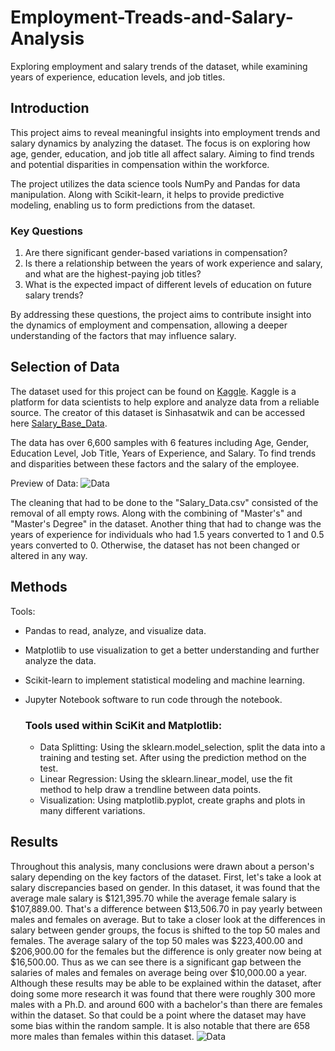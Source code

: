 # Employment-Treads-and-Salary-Analysis
Exploring employment and salary trends of the dataset, while examining years of experience, education levels, and job titles.

## Introduction

This project aims to reveal meaningful insights into employment trends and salary dynamics by analyzing the dataset. The focus is on exploring how age, gender, education, and job title all affect salary. Aiming to find trends and potential disparities in compensation within the workforce.

The project utilizes the data science tools NumPy and Pandas for data manipulation. Along with Scikit-learn, it helps to provide predictive modeling, enabling us to form predictions from the dataset.

### Key Questions

1. Are there significant gender-based variations in compensation?
2. Is there a relationship between the years of work experience and salary, and what are the highest-paying job titles?
3. What is the expected impact of different levels of education on future salary trends?

By addressing these questions, the project aims to contribute insight into the dynamics of employment and compensation, allowing a deeper understanding of the factors that may influence salary.

## Selection of Data

The dataset used for this project can be found on [Kaggle](https://www.kaggle.com/datasets). Kaggle is a platform for data scientists to help explore and analyze data from a reliable source. The creator of this dataset is Sinhasatwik and can be accessed here [Salary_Base_Data](https://www.kaggle.com/datasets/sinhasatwik/salary-base-data). 

The data has over 6,600 samples with 6 features including Age, Gender, Education Level, Job Title, Years of Experience, and Salary. To find trends and disparities between these factors and the salary of the employee. 

Preview of Data:
![Data](https://github.com/patela23ATWIT/Employment-Treads-and-Salary-Analysis/assets/90491468/c15a60a1-1a8d-4c48-82e7-2ef81d6b5b36)

The cleaning that had to be done to the "Salary_Data.csv" consisted of the removal of all empty rows. Along with the combining of "Master's" and "Master's Degree" in the dataset. Another thing that had to change was the years of experience for individuals who had 1.5 years converted to 1 and 0.5 years converted to 0. Otherwise, the dataset has not been changed or altered in any way. 

## Methods

Tools:
* Pandas to read, analyze, and visualize data.
* Matplotlib to use visualization to get a better understanding and further analyze the data.
* Scikit-learn to implement statistical modeling and machine learning.
* Jupyter Notebook software to run code through the notebook.

  ### Tools used within SciKit and Matplotlib:
  * Data Splitting: Using the sklearn.model_selection, split the data into a training and testing set. After using the prediction method on the test.
  * Linear Regression: Using the sklearn.linear_model, use the fit method to help draw a trendline between data points.
  * Visualization: Using matplotlib.pyplot, create graphs and plots in many different variations.

 ## Results
 
Throughout this analysis, many conclusions were drawn about a person's salary depending on the key factors of the dataset. First, let's take a look at salary discrepancies based on gender. In this dataset, it was found that the average male salary is $121,395.70 while the average female salary is $107,889.00. That's a difference between $13,506.70 in pay yearly between males and females on average. But to take a closer look at the differences in salary between gender groups, the focus is shifted to the top 50 males and females. The average salary of the top 50 males was $223,400.00 and $206,900.00 for the females but the difference is only greater now being at $16,500.00. Thus as we can see there is a significant gap between the salaries of males and females on average being over $10,000.00 a year. Although these results may be able to be explained within the dataset, after doing some more research it was found that there were roughly 300 more males with a Ph.D. and around 600 with a bachelor's than there are females within the dataset. So that could be a point where the dataset may have some bias within the random sample. It is also notable that there are 658 more males than females within this dataset. 
![Data](https://github.com/patela23ATWIT/Employment-Treads-and-Salary-Analysis/assets/90491468/1568f33b-9e4a-4d67-85c2-8a8257f74113)
